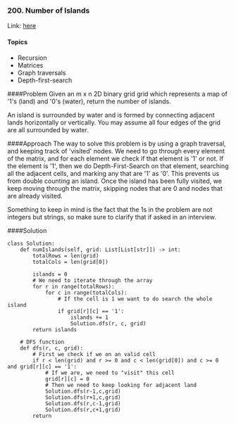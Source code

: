 ### 200. Number of Islands
Link: [here](https://leetcode.com/problems/number-of-islands/)

#### Topics
- Recursion
- Matrices 
- Graph traversals
- Depth-first-search
  
####Problem
Given an m x n 2D binary grid grid which represents a map of '1's (land) and '0's (water), return the number of islands.

An island is surrounded by water and is formed by connecting adjacent lands horizontally or vertically. You may assume all four edges of the grid are all surrounded by water.

####Approach
The way to solve this problem is by using a graph traversal, and keeping track of 'visited' nodes. We need to go through every element of the matrix, and for each element we check if that element is '1' or not. 
If the element is '1', then we do Depth-First-Search on that element, searching all the adjacent cells, and marking any that are '1' as '0'. This prevents us from double counting an island.
Once the island has been fully visited, we keep moving through the matrix, skipping nodes that are 0 and nodes that are already visited.

Something to keep in mind is the fact that the 1s in the problem are not integers but strings, so make sure to clarify that if asked in an interview.

####Solution
```
class Solution:
    def numIslands(self, grid: List[List[str]]) -> int:
        totalRows = len(grid)
        totalCols = len(grid[0])
        
        islands = 0
        # We need to iterate through the array
        for r in range(totalRows):
            for c in range(totalCols):
                # If the cell is 1 we want to do search the whole island 
                if grid[r][c] == '1':
                    islands += 1
                    Solution.dfs(r, c, grid)
        return islands
    
    # DFS function 
    def dfs(r, c, grid):
        # First we check if we on an valid cell
        if r < len(grid) and r >= 0 and c < len(grid[0]) and c >= 0 and grid[r][c] == '1':
            # If we are, we need to "visit" this cell
            grid[r][c] = 0
            # Then we need to keep looking for adjacent land
            Solution.dfs(r-1,c,grid)
            Solution.dfs(r+1,c,grid)
            Solution.dfs(r,c-1,grid)
            Solution.dfs(r,c+1,grid)
        return 
```